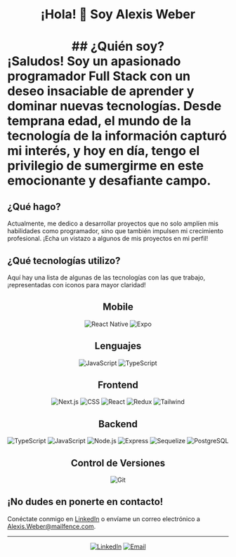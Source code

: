 <h1 align="center"> ¡Hola! 👋 Soy Alexis Weber<h1>

<div align="center">## ¿Quién soy?</div>
¡Saludos! Soy un apasionado programador Full Stack con un deseo insaciable de aprender y dominar nuevas tecnologías. Desde temprana edad, el mundo de la tecnología de la información capturó mi interés, y hoy en día, tengo el privilegio de sumergirme en este emocionante y desafiante campo.

## ¿Qué hago?
Actualmente, me dedico a desarrollar proyectos que no solo amplíen mis habilidades como programador, sino que también impulsen mi crecimiento profesional. ¡Echa un vistazo a algunos de mis proyectos en mi perfil!

## ¿Qué tecnologías utilizo?
Aquí hay una lista de algunas de las tecnologías con las que trabajo, ¡representadas con iconos para mayor claridad!

<div align="center">
<h2> Mobile</h2>
  
  ![React Native](https://img.shields.io/badge/-React%20Native-61DAFB?style=for-the-badge&logo=react&logoColor=white)
  ![Expo](https://img.shields.io/badge/-Expo-000020?style=for-the-badge&logo=expo&logoColor=white)
  
</div>

<div align="center">
<h2>Lenguajes</h2>
  
  ![JavaScript](https://img.shields.io/badge/-JavaScript-F7DF1E?style=for-the-badge&logo=javascript&logoColor=black)
  ![TypeScript](https://img.shields.io/badge/-TypeScript-3178C6?style=for-the-badge&logo=typescript&logoColor=white)
  
</div>

<div align="center">
<h2>Frontend</h2>
  
  ![Next.js](https://img.shields.io/badge/-Next.js-000000?style=for-the-badge&logo=next.js&logoColor=white)
  ![CSS](https://img.shields.io/badge/-CSS-1572B6?style=for-the-badge&logo=css3&logoColor=white)
  ![React](https://img.shields.io/badge/-React-61DAFB?style=for-the-badge&logo=react&logoColor=white)
  ![Redux](https://img.shields.io/badge/-Redux-764ABC?style=for-the-badge&logo=redux&logoColor=white)
  ![Tailwind](https://img.shields.io/badge/-Tailwind%20CSS-38B2AC?style=for-the-badge&logo=tailwind-css&logoColor=white)
  
</div>

<div align="center">
<h2>Backend</h2>
  
  ![TypeScript](https://img.shields.io/badge/-TypeScript-3178C6?style=for-the-badge&logo=typescript&logoColor=white)
  ![JavaScript](https://img.shields.io/badge/-JavaScript-F7DF1E?style=for-the-badge&logo=javascript&logoColor=black)
  ![Node.js](https://img.shields.io/badge/-Node.js-339933?style=for-the-badge&logo=node.js&logoColor=white)
  ![Express](https://img.shields.io/badge/-Express-000000?style=for-the-badge&logo=express&logoColor=white)
  ![Sequelize](https://img.shields.io/badge/-Sequelize-52B0E7?style=for-the-badge&logo=sequelize&logoColor=white)
  ![PostgreSQL](https://img.shields.io/badge/-PostgreSQL-336791?style=for-the-badge&logo=postgresql&logoColor=white)
  
</div>

<div align="center">
<h2>Control de Versiones</h2>
  
  ![Git](https://img.shields.io/badge/-Git-F05032?style=for-the-badge&logo=git&logoColor=white)
  
</div>

## ¡No dudes en ponerte en contacto!
Conéctate conmigo en [LinkedIn](https://www.linkedin.com/in/AleWeber/) o envíame un correo electrónico a Alexis.Weber@mailfence.com.

---

<div align="center">
  
[![LinkedIn](https://img.shields.io/badge/-LinkedIn-blue?style=for-the-badge&logo=linkedin&logoColor=white)](https://www.linkedin.com/in/AleWeber/)
[![Email](https://img.shields.io/badge/-Email-red?style=for-the-badge&logo=gmail&logoColor=white)](mailto:Alexis.Weber@mailfence.com)
  
</div>





